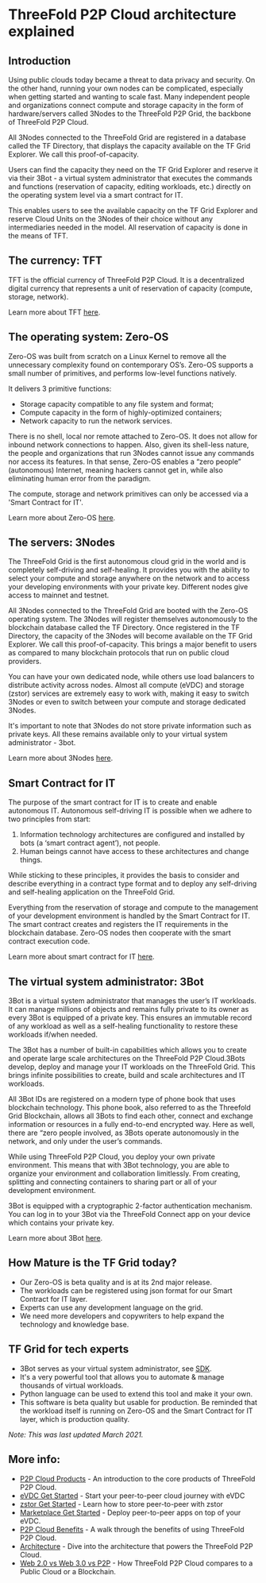 # ThreeFold P2P Cloud architecture explained

## Introduction

Using public clouds today became a threat to data privacy and security. On the other hand, running your own nodes can be complicated, especially when getting started and wanting to scale fast. Many independent people and organizations connect compute and storage capacity in the form of hardware/servers called 3Nodes to the ThreeFold P2P Grid, the backbone of ThreeFold P2P Cloud.

All 3Nodes connected to the ThreeFold Grid are registered in a database called the TF Directory, that displays the capacity available on the TF Grid Explorer. We call this proof-of-capacity.

Users can find the capacity they need on the TF Grid Explorer and reserve it via their 3Bot - a virtual system administrator that executes the commands and functions (reservation of capacity, editing workloads, etc.) directly on the operating system level via a smart contract for IT.

This enables users to see the available capacity on the TF Grid Explorer and reserve Cloud Units on the 3Nodes of their choice without any intermediaries needed in the model. All reservation of capacity is done in the means of TFT.

## The currency: TFT

TFT is the official currency of ThreeFold P2P Cloud. It is a decentralized digital currency that represents a unit of reservation of capacity (compute, storage, network).

Learn more about TFT [here](threefold:token_home).

## The operating system: Zero-OS

Zero-OS was built from scratch on a Linux Kernel to remove all the unnecessary complexity found on contemporary OS’s. Zero-OS supports a small number of primitives, and performs low-level functions natively.

It delivers 3 primitive functions:

- Storage capacity compatible to any file system and format;
- Compute capacity in the form of highly-optimized containers;
- Network capacity to run the network services.

There is no shell, local nor remote attached to Zero-OS. It does not allow for inbound network connections to happen. Also, given its shell-less nature, the people and organizations that run 3Nodes cannot issue any commands nor access its features. In that sense, Zero-OS enables a “zero people” (autonomous) Internet, meaning hackers cannot get in, while also eliminating human error from the paradigm.

The compute, storage and network primitives can only be accessed via a 'Smart Contract for IT'.

Learn more about Zero-OS [here](threefold:zos).

## The servers: 3Nodes

The ThreeFold Grid is the first autonomous cloud grid in the world and is completely self-driving and self-healing. It provides you with the ability to select your compute and storage anywhere on the network and to access your developing environments with your private key. Different nodes give access to mainnet and testnet. 

All 3Nodes connected to the ThreeFold Grid are booted with the Zero-OS operating system. The 3Nodes will register themselves autonomously to the blockchain database called the TF Directory. Once registered in the TF Directory, the capacity of the 3Nodes will become available on the TF Grid Explorer. We call this proof-of-capacity. This brings a major benefit to users as compared to many blockchain protocols that run on public cloud providers.

You can have your own dedicated node, while others use load balancers to distribute activity across nodes. Almost all compute (eVDC) and storage (zstor) services are extremely easy to work with, making it easy to switch 3Nodes or even to switch between your compute and storage dedicated 3Nodes.

It's important to note that 3Nodes do not store private information such as private keys. All these remains available only to your virtual system administrator - 3bot.

Learn more about 3Nodes [here](threefold:part1_the_3node).

## Smart Contract for IT

The purpose of the smart contract for IT is to create and enable autonomous IT. Autonomous self-driving IT is possible when we adhere to two principles from start:

1. Information technology architectures are configured and installed by bots (a ‘smart contract agent’), not people.
2. Human beings cannot have access to these architectures and change things.

While sticking to these principles, it provides the basis to consider and describe everything in a contract type format and to deploy any self-driving and self-healing application on the ThreeFold Grid.

Everything from the reservation of storage and compute to the management of your development environment is handled by the Smart Contract for IT. The smart contract creates and registers the IT requirements in the blockchain database. Zero-OS nodes then cooperate with the smart contract execution code. 

Learn more about smart contract for IT [here](tftech:smartcontract_it).

## The virtual system administrator: 3Bot
3Bot is a virtual system administrator that manages the user’s IT workloads. It can manage millions of objects and remains fully private to its owner as every 3Bot is equipped of a private key. This ensures an immutable record of any workload as well as a self-healing functionality to restore these workloads if/when needed.

The 3Bot has a number of built-in capabilities which allows you to create and operate large scale architectures on the ThreeFold P2P Cloud.3Bots develop, deploy and manage your IT workloads on the ThreeFold Grid. This brings infinite possibilities to create, build and scale architectures and IT workloads. 

All 3Bot IDs are registered on a modern type of phone book that uses blockchain technology. This phone book, also referred to as the Threefold Grid Blockchain, allows all 3Bots to find each other, connect and exchange information or resources in a fully end-to-end encrypted way. Here as well, there are “zero people involved, as 3Bots operate autonomously in the network, and only under the user’s commands. 

While using ThreeFold P2P Cloud, you deploy your own private environment. This means that with 3Bot technology, you are able to organize your environment and collaboration limitlessly. From creating, splitting and connecting containers to sharing part or all of your development environment.

3Bot is equipped with a cryptographic 2-factor authentication mechanism. You can log in to your 3Bot via the ThreeFold Connect app on your device which contains your private key. 

Learn more about 3Bot [here](threefold:part4_3bot_digital_avatar_digital_self).

## How Mature is the TF Grid today?

- Our Zero-OS is beta quality and is at its 2nd major release.
- The workloads can be registered using json format for our Smart Contract for IT layer.
- Experts can use any development language on the grid.
- We need more developers and copywriters to help expand the technology and knowledge base.

## TF Grid for tech experts

- 3Bot serves as your virtual system administrator, see [SDK](http://sdk.threefold.io).
- It's a very powerful tool that allows you to automate & manage thousands of virtual workloads.
- Python language can be used to extend this tool and make it your own.
- This software is beta quality but usable for production. Be reminded that the workload itself is running on Zero-OS and the Smart Contract for IT layer, which is production quality.

*Note: This was last updated March 2021.*

## More info:

- [P2P Cloud Products](cloud_products) - An introduction to the core products of ThreeFold P2P Cloud.
- [eVDC Get Started](evdc_getting_started) - Start your peer-to-peer cloud journey with eVDC
- [zstor Get Started](threefold_filesystem) - Learn how to store peer-to-peer with zstor
- [Marketplace Get Started](evdc_marketplace) - Deploy peer-to-peer apps on top of your eVDC.
- [P2P Cloud Benefits](usp) - A walk through the benefits of using ThreeFold P2P Cloud.
- [Architecture](cloud_architecture) - Dive into the architecture that powers the ThreeFold P2P Cloud.
- [Web 2.0 vs Web 3.0 vs P2P](cloud_compare) - How ThreeFold P2P Cloud compares to a Public Cloud or a Blockchain.
